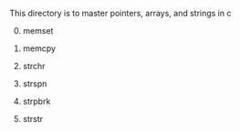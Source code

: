 This directory is to master pointers, arrays, and strings in c

0. memset

1. memcpy

2. strchr

3. strspn

4. strpbrk


5. strstr
